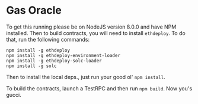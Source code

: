 # Gas Oracle

To get this running please be on NodeJS version 8.0.0 and have NPM installed. Then to build contracts, you will need to install `ethdeploy`. To do that, run the following commands: 
```
npm install -g ethdeploy
npm install -g ethdeploy-environment-loader
npm install -g ethdeploy-solc-loader
npm install -g solc
```
Then to install the local deps., just run your good ol' `npm install`.

To build the contracts, launch a TestRPC and then run `npm build`. Now you's gucci.
